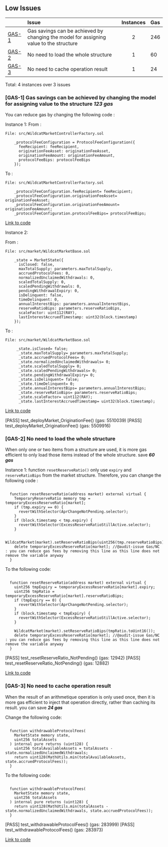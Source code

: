 ## Low Issues


| |Issue|Instances|Gas|
|-|:-|:-:|:-|
| [GAS-1](#GAS-1) | Gas savings can be achieved by changing the model for assigning value to the structure | 2 | 246 |
| [GAS-2](#GAS-2) | No need to load the whole structure | 1 | 60 |
| [GAS-3](#GAS-3) | No need to cache operation result | 1 | 24 |

Total: 4 instances over 3 issues

### <a name="GAS-1"></a>[GAS-1] Gas savings can be achieved by changing the model for assigning value to the structure ***123 gas***
You can reduce gas by changing the following code :

Instance 1: 
From :
```solidity
File: src/WildcatMarketControllerFactory.sol

    _protocolFeeConfiguration = ProtocolFeeConfiguration({
      feeRecipient: feeRecipient,
      originationFeeAsset: originationFeeAsset,
      originationFeeAmount: originationFeeAmount,
      protocolFeeBips: protocolFeeBips
    });

```

To :
```solidity
File: src/WildcatMarketControllerFactory.sol

    _protocolFeeConfiguration.feeRecipient= feeRecipient;
    _protocolFeeConfiguration.originationFeeAsset= originationFeeAsset;
    _protocolFeeConfiguration.originationFeeAmount= originationFeeAmount;
    _protocolFeeConfiguration.protocolFeeBips= protocolFeeBips;

```
[Link to code](https://github.com/code-423n4/2023-10-wildcat/blob/main/src/WildcatMarketControllerFactory.sol#L211)

Instance 2:

From :
```solidity
File: src/market/WildcatMarketBase.sol

    _state = MarketState({
      isClosed: false,
      maxTotalSupply: parameters.maxTotalSupply,
      accruedProtocolFees: 0,
      normalizedUnclaimedWithdrawals: 0,
      scaledTotalSupply: 0,
      scaledPendingWithdrawals: 0,
      pendingWithdrawalExpiry: 0,
      isDelinquent: false,
      timeDelinquent: 0,
      annualInterestBips: parameters.annualInterestBips,
      reserveRatioBips: parameters.reserveRatioBips,
      scaleFactor: uint112(RAY),
      lastInterestAccruedTimestamp: uint32(block.timestamp)
    });

```

To :
```solidity
File: src/market/WildcatMarketBase.sol

     _state.isClosed= false;
      _state.maxTotalSupply= parameters.maxTotalSupply;
      _state.accruedProtocolFees= 0;
      _state.normalizedUnclaimedWithdrawals= 0;
      _state.scaledTotalSupply= 0;
      _state.scaledPendingWithdrawals= 0;
      _state.pendingWithdrawalExpiry= 0;
      _state.isDelinquent= false;
      _state.timeDelinquent= 0;
      _state.annualInterestBips= parameters.annualInterestBips;
      _state.reserveRatioBips= parameters.reserveRatioBips;
      _state.scaleFactor= uint112(RAY);
      _state.lastInterestAccruedTimestamp= uint32(block.timestamp);

```
[Link to code](https://github.com/code-423n4/2023-10-wildcat/blob/main/src/market/WildcatMarketBase.sol#L101)

[PASS] test_deployMarket_OriginationFee() (gas: 5510039)
[PASS] test_deployMarket_OriginationFee() (gas: 5509916)

### <a name="GAS-2"></a>[GAS-2] No need to load the whole structure
When only one or two items from a structure are used, it is more gas efficient to only load those items instead of the whole structure. save ***60 gas***

Instance 1:
function `resetReserveRatio()` only use `expiry` and `reserveRatioBips` from the market structure. Therefore, you can change the following code :

```solidity

  function resetReserveRatio(address market) external virtual {
    TemporaryReserveRatio memory tmp = temporaryExcessReserveRatio[market];
    if (tmp.expiry == 0) {
      revertWithSelector(AprChangeNotPending.selector);
    }
    if (block.timestamp < tmp.expiry) {
      revertWithSelector(ExcessReserveRatioStillActive.selector);
    }

    WildcatMarket(market).setReserveRatioBips(uint256(tmp.reserveRatioBips).toUint16());
    delete temporaryExcessReserveRatio[market]; //@audit-issue Gas/NC : you can reduce gas fees by removing this line as this line does not remove the variable anyway
  }

```

To the following code:

```solidity

  function resetReserveRatio(address market) external virtual {
    uint256 tmpExpiry = temporaryExcessReserveRatio[market].expiry;
    uint256 tmpRatio = temporaryExcessReserveRatio[market].reserveRatioBips;
    if (tmpExpiry == 0) {
      revertWithSelector(AprChangeNotPending.selector);
    }
    if (block.timestamp < tmpExpiry) {
      revertWithSelector(ExcessReserveRatioStillActive.selector);
    }

    WildcatMarket(market).setReserveRatioBips(tmpRatio.toUint16());
    delete temporaryExcessReserveRatio[market]; //@audit-issue Gas/NC : you can reduce gas fees by removing this line as this line does not remove the variable anyway
  }

```

[PASS] test_resetReserveRatio_NotPending() (gas: 12942)
[PASS] test_resetReserveRatio_NotPending() (gas: 12882)

[Link to code](https://github.com/code-423n4/2023-10-wildcat/blob/main/src/WildcatMarketController.sol#L491)

### <a name="GAS-3"></a>[GAS-3] No need to cache operation result
When the result of an arithmetique operation is only used once, then it is more gas efficient to inject that operation directly, rather than caching its result. you can save ***24 gas***

Change the following code:
```solidity
  
  function withdrawableProtocolFees(
    MarketState memory state,
    uint256 totalAssets
  ) internal pure returns (uint128) {
    uint256 totalAvailableAssets = totalAssets - state.normalizedUnclaimedWithdrawals;
    return uint128(MathUtils.min(totalAvailableAssets, state.accruedProtocolFees));
  }

```
To the following code:
```solidity

  function withdrawableProtocolFees(
    MarketState memory state,
    uint256 totalAssets
  ) internal pure returns (uint128) {
    return uint128(MathUtils.min(totalAssets - state.normalizedUnclaimedWithdrawals, state.accruedProtocolFees));
  }

```

[PASS] test_withdrawableProtocolFees() (gas: 283999)
[PASS] test_withdrawableProtocolFees() (gas: 283973)

[Link to code](https://github.com/code-423n4/2023-10-wildcat/blob/main/src/libraries/MarketState.sol#L105)